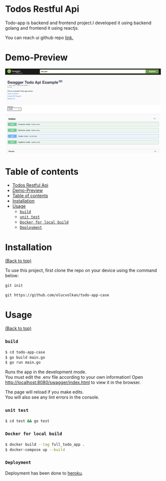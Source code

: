 # Todos Restful Api


Todo-app is backend and frontend project.I developed it using backend golang and frontend it using reactjs.

You can reach ui github repo [link.](https://github.com/olucvolkan/todoApp-ui)


# Demo-Preview

![Random GIF](./images/swagger-ui.png)

# Table of contents

- [Todos Restful Api](#todos-restful-api)
- [Demo-Preview](#demo-preview)
- [Table of contents](#table-of-contents)
- [Installation](#installation)
- [Usage](#usage)
    - [`build`](#build)
    - [`unit test`](#unit-test)
    - [`Docker for local build`](#docker-for-local-build)
    - [`Deployment`](#deployment)

# Installation
[(Back to top)](#table-of-contents)

To use this project, first clone the repo on your device using the command below:

```git init```

```git https://github.com/olucvolkan/todo-app-case```


# Usage
[(Back to top)](#table-of-contents)

### `build`

```sh
$ cd todo-app-case
$ go build main.go
$ go run main.go
```
Runs the app in the development mode.<br />
You must edit the .env file according to your own information!
Open [http://localhost:8080/swagger/index.html](http://localhost:3000) to view it in the browser.

The page will reload if you make edits.<br />
You will also see any lint errors in the console.

### `unit test`

```sh
$ cd test && go test
```

### `Docker for local build`

```sh 
$ docker build --tag full_todo_app .
$ docker-compose up --build
```


### `Deployment`

Deployment has been done to [heroku](https://aqueous-citadel-50556.herokuapp.com/swagger/index.html).

